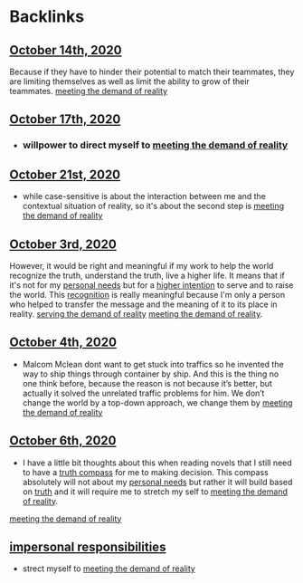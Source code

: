 
# Backlinks
## [October 14th, 2020](<October 14th, 2020.md>)
Because if they have to hinder their potential to match their teammates, they are limiting themselves as well as limit the ability to grow of their teammates. [meeting the demand of reality](<meeting the demand of reality.md>)

## [October 17th, 2020](<October 17th, 2020.md>)
- ### willpower to direct myself to [meeting the demand of reality](<meeting the demand of reality.md>)

## [October 21st, 2020](<October 21st, 2020.md>)
- while case-sensitive is about the interaction between me and the contextual situation of reality, so it's about the second step is [meeting the demand of reality](<meeting the demand of reality.md>)

## [October 3rd, 2020](<October 3rd, 2020.md>)
However, it would be right and meaningful if my work to help the world recognize the truth, understand the truth, live a higher life. It means that if it's not for my [personal needs](<personal needs.md>) but for a [higher intention](<higher intention.md>) to serve and to raise the world. This [recognition](<recognition.md>) is really meaningful because I'm only a person who helped to transfer the message and the meaning of it to its place in reality. [serving the demand of reality](<serving the demand of reality.md>) [meeting the demand of reality](<meeting the demand of reality.md>).

## [October 4th, 2020](<October 4th, 2020.md>)
- Malcom Mclean dont want to get stuck into traffics so he invented the way to ship things through container by ship. And this is the thing no one think before, because the reason is not because it’s better, but actually it solved the unrelated traffic problems for him. We don’t change the world by a top-down approach, we change them by [meeting the demand of reality](<meeting the demand of reality.md>)

## [October 6th, 2020](<October 6th, 2020.md>)
- I have a little bit thoughts about this when reading novels that I still need to have a [truth compass](<truth compass.md>) for me to making decision. This compass absolutely will not about my [personal needs](<personal needs.md>) but rather it will build based on [truth](<truth.md>) and it will require me to stretch my self to [meeting the demand of reality](<meeting the demand of reality.md>).

[meeting the demand of reality](<meeting the demand of reality.md>)

## [impersonal responsibilities](<impersonal responsibilities.md>)
- strect myself to [meeting the demand of reality](<meeting the demand of reality.md>)

